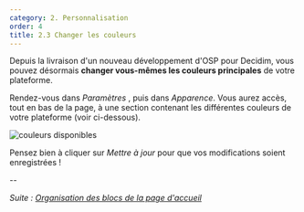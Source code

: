 ```yaml
---
category: 2. Personnalisation
order: 4
title: 2.3 Changer les couleurs
---
```

Depuis la livraison d'un nouveau développement d'OSP pour Decidim, vous pouvez désormais __changer vous-mêmes les couleurs principales__ de votre plateforme. 

Rendez-vous dans _Paramètres_ , puis dans _Apparence_. Vous aurez accès, tout en bas de la page, à une section contenant les différentes couleurs de votre plateforme (voir ci-dessous).

![couleurs disponibles]({{site.baseurl}}/images/couleurs.png)

Pensez bien à cliquer sur _Mettre à jour_ pour que vos modifications soient enregistrées !

--

*Suite : [Organisation des blocs de la page d'accueil]({{site.baseurl}}/2-personnalisation/4-organisation-blocs-accueil/)*